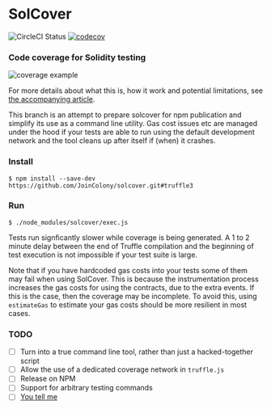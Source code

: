 # SolCover

![CircleCI Status](https://circleci.com/gh/JoinColony/solcover.svg?style=shield&circle-token=53d5360d290ef593c7bdce505b86ae8b9414e684)
[![codecov](https://codecov.io/gh/JoinColony/solcover/branch/master/graph/badge.svg)](https://codecov.io/gh/JoinColony/solcover)

### Code coverage for Solidity testing
![coverage example](https://cdn-images-1.medium.com/max/800/1*uum8t-31bUaa6dTRVVhj6w.png)

For more details about what this is, how it work and potential limitations, see 
[the accompanying article](https://blog.colony.io/code-coverage-for-solidity-eecfa88668c2).

This branch is an attempt to prepare solcover for npm publication and simplify its use as a
command line utility. Gas cost issues etc are managed under the hood if your tests are able to run 
using the default development network and the tool cleans up after itself if (when) it crashes. 

### Install
```
$ npm install --save-dev https://github.com/JoinColony/solcover.git#truffle3
```

### Run 
```
$ ./node_modules/solcover/exec.js
```

Tests run signficantly slower while coverage is being generated. A 1 to 2 minute delay 
between the end of Truffle compilation and the beginning of test execution is not impossible if your
test suite is large.  

Note that if you have hardcoded gas costs into your tests some of them may fail when using SolCover. 
This is because the instrumentation process increases the gas costs for using the contracts, due to 
the extra events. If this is the case, then the coverage may be incomplete. To avoid this, using 
`estimateGas` to estimate your gas costs should be more resilient in most cases.

### TODO

- [ ] Turn into a true command line tool, rather than just a hacked-together script
- [ ] Allow the use of a dedicated coverage network in `truffle.js`
- [ ] Release on NPM 
- [ ] Support for arbitrary testing commands
- [ ] [You tell me](http://github.com/JoinColony/solcover/issues)
